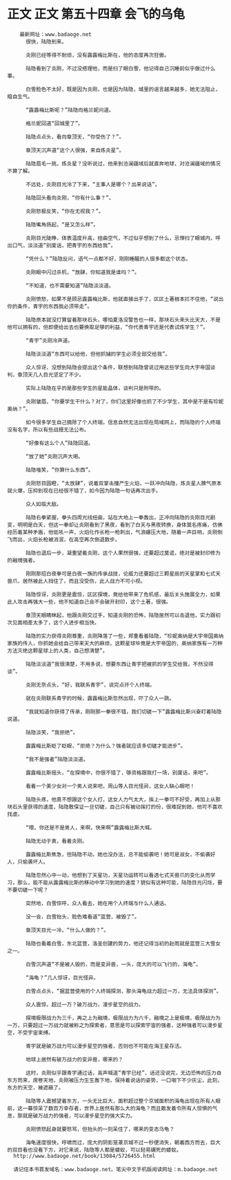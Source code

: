 # 正文 正文 第五十四章 会飞的乌龟
        最新网址：www.badaoge.net
          很快，陆隐到来。
      
          炎刚已经等得不耐烦，没有露露梅比斯在，他的态度再次狂傲。
      
          陆隐看到了炎刚，不过没搭理他，而是扫了眼白雪，他记得自己沉睡前似乎做过什么事。
      
          白雪脸色不太好，既是因为炎刚，也是因为陆隐，城里的谣言越来越多，她无法阻止，暗自生气。
      
          “露露梅比斯呢？”陆隐向格兰妮问道。
      
          格兰妮回道“回城里了”。
      
          陆隐点点头，看向章顶天，“你受伤了？”。
      
          章顶天沉声道“这个人很强，来自炼炎星”。
      
          陆隐眉毛一挑，炼炎星？没听说过，他来到沧澜疆域后就直奔地球，对沧澜疆域的情况不算了解。
      
          不远处，炎刚目光冷了下来，“主事人是哪个？出来说话”。
      
          陆隐回头看向炎刚，“你有什么事？”。
      
          炎刚怒极反笑，“你在无视我？”。
      
          陆隐嘴角扬起，“是又怎么样”。
      
          炎刚目光陡睁，体表温度升高，扭曲空气，不过似乎想到了什么，忌惮扫了眼城内，呼出口气，淡淡道“别废话，把青宇的东西给我”。
      
          “凭什么？”陆隐反问，语气一点都不好，刚刚睡醒的人很多都这个状态。
      
          炎刚眼中闪过杀机，“放肆，你知道我是谁吗？”。
      
          “不知道，也不需要知道”陆隐淡淡道。
      
          炎刚愤怒，如果不是顾忌露露梅比斯，他就直接出手了，区区土著根本拦不住他，“说出你的条件，青宇的东西我必须带走”。
      
          陆隐原本就没打算留着那块石头，哪怕夏洛没警告也一样，那块石头来头比天大，不是他可以拥有的，但即便给出去也要换取足够的利益，“你代表青宇还是代表试炼学生？”。
      
          “青宇”炎刚冷声道。
      
          陆隐淡淡道“东西可以给他，但他抓捕的学生必须全部交给我”。
      
          众人惊讶，没想到陆隐会提出这个条件，联想到陆隐曾说过用这些学生向大宇帝国谈判，章顶天几人目光坚定了不少。
      
          实际上陆隐在乎的是那些学生的星能晶体，谈判只是附带的。
      
          炎刚皱眉，“你要学生干什么？对了，你们这里好像也抓了不少学生，其中是不是有珍妮奥纳？”。
      
          如今很多学生自己摘除了个人终端，信息自然无法出现在局域网上，而陆隐的个人终端没有名字，所以有些战报无法公布。
      
          “好像有这么个人”陆隐回道。
      
          “放了她”炎刚沉声大喝。
      
          陆隐嗤笑，“你算什么东西”。
      
          炎刚怒目圆瞪，“太放肆”，说着双掌击撞产生火焰，一跃冲向陆隐，炼炎星人脾气原本就火爆，压抑到现在已经很不错了，如今因为陆隐一句话再次出手。
      
          众人如临大敌。
      
          陆隐右拳紧握，拳头四周光线扭曲，站在大地上一拳轰出，正冲向陆隐的炎刚目光剧变，明明是白天，但这一拳却让炎刚看到了黑夜，看到了白天与黑夜转换，身体莫名疼痛，仿佛经历着某种矛盾，他低吼一声，火焰化作长枪一枪刺出，气浪碾压大地，随着一声巨响，炎刚倒飞而出，火焰长枪被消泯，在高空再次倒退数步。
      
          陆隐也退后一步，凝重望着炎刚，这个人果然很强，还要超过莫诺，绝对是被封印修为的融境强者。
      
          刚刚那招白夜拳可是白夜一族的传承战技，论威力还要超过三颗星辰的天星掌和七式天兽爪，居然被此人挡住了，而且没受伤，此人战力不可小视。
      
          陆隐惊讶，炎刚更是震惊，区区探境，竟给他带来了危机感，最后关头施展全力，如果此人攻击再强大一些，他不知道自己会不会破开封印，这个土著，很强。
      
          章顶天眼睛眯起，他跟炎刚交过手，知道炎刚的恐怖，陆隐居然可以击退他，实力跟初次见面相差太多了，这个人进步相当快。
      
          陆隐的实力获得炎刚尊重，炎刚降落了一些，郑重看着陆隐，“珍妮奥纳是大宇帝国奥纳家族的传人，你抓她会给自己带来天大的麻烦，这颗星球毕竟是大宇帝国的，奥纳家族有一万种方法灭绝这颗星球上的人类，自己想清楚”。
      
          陆隐淡淡道“我很清楚，不用多说，想要东西让青宇把被抓的学生交给我，不然没得谈”。
      
          炎刚无奈点头，“好，我联系青宇”，说完点开个人终端。
      
          就在炎刚联系青宇的时候，露露梅比斯忽然出现，吓了众人一跳。
      
          “我就知道你获得了传承，刚刚那一拳很不错，我们切磋一下”露露梅比斯兴奋盯着陆隐说道。
      
          陆隐淡笑，“我拒绝”。
      
          露露梅比斯眨了眨眼，“拒绝？为什么？强者就应该多切磋才能进步”。
      
          “我不是强者”陆隐淡淡道。
      
          露露梅比斯摇头，“在探境中，你很不错了，够资格跟我打一场，别废话，来吧”。
      
          看着一个美少女对一个男人说来吧，周山等人目光怪异，这女人缺心眼吧！
      
          陆隐头疼，他真不想跟这个女人打，这女人力气太大，挨上一拳可不好受，再加上从那块石头里获得的速度，陆隐敢保证一旦切磋，自己只有被动挨打的份，很难捉到她，他可不喜欢找虐。
      
          “喂，你还是不是男人，来啊，快来啊”露露梅比斯大喊。
      
          陆隐无动于衷，看着炎刚。
      
          露露梅比斯焦急，但陆隐不动，她也没办法，总不能偷袭吧！她可是淑女，不偷袭好人，只偷袭坏人。
      
          陆隐忽然心中一动，他想到了天星功，天星功运转可以看透七式天兽爪的变化从而学习，那么，能不能从露露梅比斯的移动中学习到她的速度？貌似有这种可能，陆隐目光闪烁，要不要切磋一下呢？
      
          突然地，白雪惊呼，众人看去，她在用个人终端与什么人通话。
      
          没一会，白雪抬头，脸色难看道“蓝营，被毁了”。
      
          章顶天目光一冷，“什么人做的？”。
      
          陆隐也看着白雪，东北蓝营，洛圣创建的势力，他还记得当初的赵雨就是蓝营三大雪女之一。
      
          白雪沉声道“不是被人毁的，而是变异兽，一头，庞大的可以飞行的，海龟”。
      
          “海龟？”几人惊讶，目光怪异。
      
          白雪点点头，“据蓝营使用的个人终端探测，那头海龟战力超过一万，无法具体探测”。
      
          众人震惊，超过一万？破万战力，漫步星空的战力。
      
          探境极限战力为三千，再之上为融境，极限战力为六千，融境之上是极境，极限战力为一万，只要超过一万战力就被称之为探索者，意思是可以探索宇宙的强者，这种强者可以漫步星空，不受宇宙束缚。
      
          青宇就是破万战力可以漫步星空的强者，否则也不可能在海王星存活。
      
          地球上居然有破万战力的变异兽，哪来的？
      
          这时，炎刚似乎跟青宇通过话，高声喊道“青宇已经”，话还没说完，无边恐怖的压力自东方而来，席卷天地，炎刚被压力生生轰下地，保持着说话的姿势，一口咽下不少灰尘，此刻，东方的天空，被遮蔽了。
      
          陆隐等人震撼望着东方，一头无比巨大，面积超过整个京城面积的海龟出现在所有人眼前，这一幕惊呆了数百万幸存者，世界上居然有那么大的海龟？而且散发着令所有人惊惧的气息，那就是破万战力的强者，可以漫步星空的强大实力。
      
          炎刚愤怒起身就要怒骂，但抬头的一刻呆住了，哪来的变态乌龟？
      
          海龟速度很快，呼啸而过，庞大的阴影笼罩京城不过一秒便消失，朝着西方而去，巨大的双目看也没看下方，对它来说，陆隐等人都是蝼蚁，可以轻易碾死的蝼蚁。
      http://www.badaoge.net/book/13084/5726455.html
      
      请记住本书首发域名：www.badaoge.net。笔尖中文手机版阅读网址：m.badaoge.net
